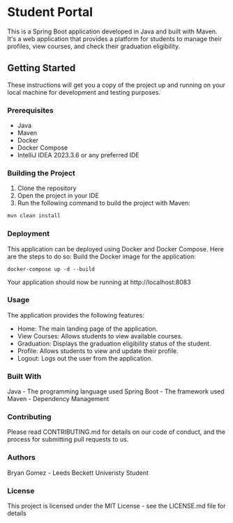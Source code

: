 # Student Portal

This is a Spring Boot application developed in Java and built with Maven. It's a web application that provides a platform for students to manage their profiles, view courses, and check their graduation eligibility.

## Getting Started

These instructions will get you a copy of the project up and running on your local machine for development and testing purposes.

### Prerequisites

- Java
- Maven
- Docker
- Docker Compose
- IntelliJ IDEA 2023.3.6 or any preferred IDE

### Building the Project

1. Clone the repository
2. Open the project in your IDE
3. Run the following command to build the project with Maven:

```bash
mvn clean install
```

### Deployment
This application can be deployed using Docker and Docker Compose. Here are the steps to do so:
Build the Docker image for the application:
```
docker-compose up -d --build
```

Your application should now be running at http://localhost:8083   

### Usage

The application provides the following features:  
- Home: The main landing page of the application.
- View Courses: Allows students to view available courses.
- Graduation: Displays the graduation eligibility status of the student.
- Profile: Allows students to view and update their profile.
- Logout: Logs out the user from the application.

### Built With

Java - The programming language used
Spring Boot - The framework used
Maven - Dependency Management

### Contributing
Please read CONTRIBUTING.md for details on our code of conduct, and the process for submitting pull requests to us.  

### Authors
Bryan Gomez - Leeds Beckett Univeristy Student 
 
### License
This project is licensed under the MIT License - see the LICENSE.md file for details
 
